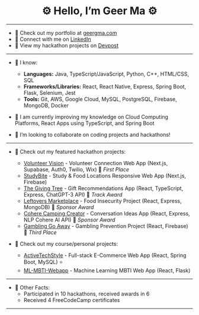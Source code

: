 <h1 align="center">⚙️ Hello, I’m Geer Ma ⚙️</h1>

---

- 💼 Check out my portfolio at [geergma.com](https://www.geergma.com/)
- 🔗 Connect with me on [LinkedIn](https://www.linkedin.com/in/geerma)
- 👀 View my hackathon projects on [Devpost](https://devpost.com/geerma)

---

- 📙 I know:
  - **Languages:** Java, TypeScript/JavaScript, Python, C++, HTML/CSS, SQL
  - **Frameworks/Libraries:** React, React Native, Express, Spring Boot, Flask, Selenium, Jest
  - **Tools:** Git, AWS, Google Cloud, MySQL, PostgreSQL, Firebase, MongoDB, Docker

- 🌱 I am currently improving my knowledge on Cloud Computing Platforms, React Apps using TypeScript, and Spring Boot

- 💞️ I’m looking to collaborate on coding projects and hackathons!

---

- 📖 Check out my featured hackathon projects:
  - [Volunteer Vision](https://github.com/geerma/volunteer-vision) - Volunteer Connection Web App (Next.js, Supabase, Auth0, Twilio, Wix) 🥇 *First Place*
  - [StudyBite](https://github.com/geerma/StudyBite) - Study & Food Locations Responsive Web App (Next.js, Firebase) 
  - [The Giving Tree](https://github.com/geerma/thegivingtree) - Gift Recommendations App (React, TypeScript, Express, ChatGPT-3 API) 🏅 *Track Award*
  - [Leftovers Marketplace](https://github.com/geerma/leftoversmarketplace) - Food Insecurity Project (React, Express, MongoDB) 🏅 *Sponsor Award*
  - [Cohere Camping Creator](https://github.com/geerma/CohereCampingCreator) - Conversation Ideas App (React, Express, NLP Cohere AI API) 🏅 *Sponsor Award*
  - [Gambling Go Away](https://github.com/geerma/GamblingGoAway) - Gambling Prevention Project (React, Firebase) 🥉 *Third Place*

- 📖 Check out my course/personal projects:
  - [ActiveTechStyle](https://github.com/geerma/activetechstyle) - Full-stack E-Commerce Web App (React, Spring Boot, MySQL) :star:
  - [ML-MBTI-Webapp](https://github.com/geerma/ml-mbti-webapp) - Machine Learning MBTI Web App (React, Flask)

---

- 🎨 Other Facts:
  - Participated in 10 hackathons, received awards in 6
  - Received 4 FreeCodeCamp certificates

---
